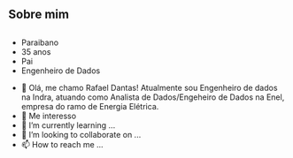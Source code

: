 ## Sobre mim <h2>
* Paraibano
* 35 anos
* Pai
* Engenheiro de Dados


- 👋 Olá, me chamo Rafael Dantas! Atualmente sou Engenheiro de dados na Indra, atuando como Analista de Dados/Engeheiro de Dados na Enel, empresa do ramo de Energia Elétrica. 
- 👀 Me interesso
- 🌱 I’m currently learning ...
- 💞️ I’m looking to collaborate on ...
- 📫 How to reach me ...

<!---
rdantasss/rdantasss is a ✨ special ✨ repository because its `README.md` (this file) appears on your GitHub profile.
You can click the Preview link to take a look at your changes.
--->

